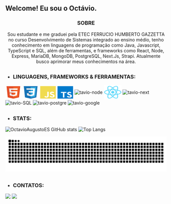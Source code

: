 ##  Welcome! Eu sou o Octávio. 

<div align="center">
<h3> SOBRE </h3> <p>Sou estudante e me graduei pela ETEC FERRUCIO HUMBERTO GAZZETTA no curso Desenvolvimento de Sistemas integrado ao ensino médio, tenho conhecimento em linguagens de programação como Java, Javascript, TypeScript e SQL, além de ferramentas, e frameworks como React, Node, Express, MariaDB, MongoDB, PostgreSQL, Next.Js, Strapi. Atualmente busco aprimorar meus conhecimentos na área.
</p>
</div>

##
 
 -  <h3> LINGUAGENS, FRAMEWORKS & FERRAMENTAS: </h3> 
<div style="display: inline_block">
  <img align="center" alt="tavio-HTML" height="40" width="50" src="https://raw.githubusercontent.com/devicons/devicon/master/icons/html5/html5-original.svg">
  <img align="center" alt="tavio-CSS" height="40" width="50" src="https://raw.githubusercontent.com/devicons/devicon/master/icons/css3/css3-original.svg">
  <img align="center" alt="tavio-Js" height="40" width="50" src="https://raw.githubusercontent.com/devicons/devicon/master/icons/javascript/javascript-plain.svg">
  <img align="center" alt="tavio-Ts" height="40" width="50" src="https://raw.githubusercontent.com/devicons/devicon/master/icons/typescript/typescript-plain.svg">
  <img align="center" alt="tavio-node" height="60" width="70" src="https://cdn.jsdelivr.net/gh/devicons/devicon@latest/icons/nodejs/nodejs-original-wordmark.svg">
  <img align="center" alt="tavio-React" height="45" width="55" src="https://raw.githubusercontent.com/devicons/devicon/master/icons/react/react-original.svg">
  <img align="center" alt="tavio-next" height="45" width="55" src="https://cdn.jsdelivr.net/gh/devicons/devicon@latest/icons/nextjs/nextjs-original.svg">
  <img align="center" alt="tavio-SQL" height="67" width="77" src="https://cdn.jsdelivr.net/gh/devicons/devicon@latest/icons/mysql/mysql-original-wordmark.svg">
  <img align="center" alt="tavio-postgre" height="57" width="67" src="https://cdn.jsdelivr.net/gh/devicons/devicon@latest/icons/postgresql/postgresql-original-wordmark.svg">
  <img align="center" alt="tavio-google" height="90" width="100" src="https://cdn.jsdelivr.net/gh/devicons/devicon@latest/icons/googlecloud/googlecloud-original-wordmark.svg">
</div>

##

- <h3>STATS:</h3>

![OctavioAugustoES GitHub stats](https://github-readme-stats.vercel.app/api?username=OctavioAugustoES&show_icons=true&theme=transparent )
![Top Langs](https://github-readme-stats.vercel.app/api/top-langs/?username=OctavioAugustoES&layout=compact&icons=true&theme=transparent)
<div>
<picture>
  <source media="(prefers-color-scheme: dark)" srcset="https://raw.githubusercontent.com/OctavioAugustoES/OctavioAugustoES/output/github-contribution-grid-snake-dark.svg">
  <source media="(prefers-color-scheme: light)" srcset="https://raw.githubusercontent.com/OctavioAugustoES/OctavioAugustoES/output/github-contribution-grid-snake.svg">
  <img alt="github contribution grid snake animation" src="https://raw.githubusercontent.com/OctavioAugustoES/OctavioAugustoES/output/github-contribution-grid-snake.svg">
</picture>
</div>

 ##

-  <h3> CONTATOS: </h3> 
<div>
  <a href = "mailto:tavioaugus@gmail.com" target="_blank"><img src="https://img.shields.io/badge/Gmail-D14836?style=for-the-badge&logo=gmail&logoColor=white"></a>
  <a href="https://www.linkedin.com/in/octávio-augustoes/" target="_blank"><img src="https://img.shields.io/badge/-LinkedIn-%230077B5?style=for-the-badge&logo=linkedin&logoColor=white" target="_blank"></a> 
</div>



